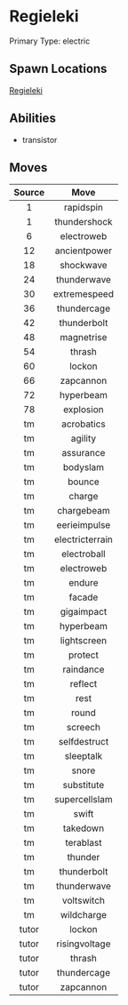 # Regieleki  
Primary Type: electric  
  
## Spawn Locations  
[Regieleki](/data/spawn_presets/regieleki.md)  
  
## Abilities  
  * transistor
  
  
## Moves  
  
| Source | Move |  
|:---:|:---:|  
| 1 | rapidspin |  
| 1 | thundershock |  
| 6 | electroweb |  
| 12 | ancientpower |  
| 18 | shockwave |  
| 24 | thunderwave |  
| 30 | extremespeed |  
| 36 | thundercage |  
| 42 | thunderbolt |  
| 48 | magnetrise |  
| 54 | thrash |  
| 60 | lockon |  
| 66 | zapcannon |  
| 72 | hyperbeam |  
| 78 | explosion |  
| tm | acrobatics |  
| tm | agility |  
| tm | assurance |  
| tm | bodyslam |  
| tm | bounce |  
| tm | charge |  
| tm | chargebeam |  
| tm | eerieimpulse |  
| tm | electricterrain |  
| tm | electroball |  
| tm | electroweb |  
| tm | endure |  
| tm | facade |  
| tm | gigaimpact |  
| tm | hyperbeam |  
| tm | lightscreen |  
| tm | protect |  
| tm | raindance |  
| tm | reflect |  
| tm | rest |  
| tm | round |  
| tm | screech |  
| tm | selfdestruct |  
| tm | sleeptalk |  
| tm | snore |  
| tm | substitute |  
| tm | supercellslam |  
| tm | swift |  
| tm | takedown |  
| tm | terablast |  
| tm | thunder |  
| tm | thunderbolt |  
| tm | thunderwave |  
| tm | voltswitch |  
| tm | wildcharge |  
| tutor | lockon |  
| tutor | risingvoltage |  
| tutor | thrash |  
| tutor | thundercage |  
| tutor | zapcannon |  
  
